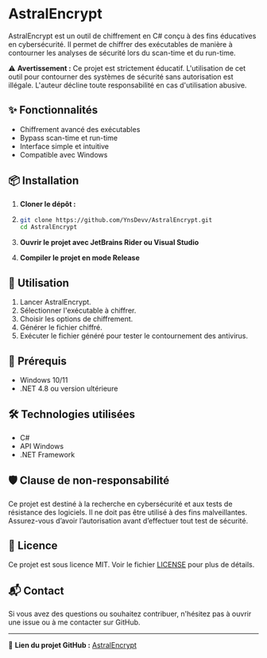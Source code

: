 # AstralEncrypt

AstralEncrypt est un outil de chiffrement en C# conçu à des fins éducatives en cybersécurité. Il permet de chiffrer des exécutables de manière à contourner les analyses de sécurité lors du scan-time et du run-time.

⚠ **Avertissement :** Ce projet est strictement éducatif. L'utilisation de cet outil pour contourner des systèmes de sécurité sans autorisation est illégale. L'auteur décline toute responsabilité en cas d'utilisation abusive.

## ✨ Fonctionnalités

- Chiffrement avancé des exécutables
- Bypass scan-time et run-time
- Interface simple et intuitive
- Compatible avec Windows

## 📦 Installation

1. **Cloner le dépôt :**

2. 
   ```sh
   git clone https://github.com/YnsDevv/AstralEncrypt.git
   cd AstralEncrypt
   ```
3. **Ouvrir le projet avec JetBrains Rider ou Visual Studio**
4. **Compiler le projet en mode Release**

## 🚀 Utilisation

1. Lancer AstralEncrypt.
2. Sélectionner l'exécutable à chiffrer.
3. Choisir les options de chiffrement.
4. Générer le fichier chiffré.
5. Exécuter le fichier généré pour tester le contournement des antivirus.

## 📖 Prérequis

- Windows 10/11
- .NET 4.8 ou version ultérieure

## 🛠️ Technologies utilisées

- C#
- API Windows
- .NET Framework

## 🛡️ Clause de non-responsabilité

Ce projet est destiné à la recherche en cybersécurité et aux tests de résistance des logiciels. Il ne doit pas être utilisé à des fins malveillantes. Assurez-vous d’avoir l’autorisation avant d’effectuer tout test de sécurité.

## 📜 Licence

Ce projet est sous licence MIT. Voir le fichier [LICENSE](LICENSE) pour plus de détails.

## 📬 Contact

Si vous avez des questions ou souhaitez contribuer, n'hésitez pas à ouvrir une issue ou à me contacter sur GitHub.

---

🔗 **Lien du projet GitHub :** [AstralEncrypt](https://github.com/YnsDevv/AstralEncrypt)

